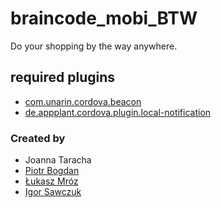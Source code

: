 # braincode_mobi_BTW
Do your shopping by the way anywhere.

## required plugins
- [com.unarin.cordova.beacon](https://github.com/petermetz/cordova-plugin-ibeacon.git)
- [de.appplant.cordova.plugin.local-notification](https://github.com/katzer/cordova-plugin-local-notifications.git)

### Created by
- Joanna Taracha
- [Piotr Bogdan](https://github.com/B0dz1o)
- [Łukasz Mróz](https://github.com/mrozlukasz)
- [Igor Sawczuk](https://github.com/igos)
